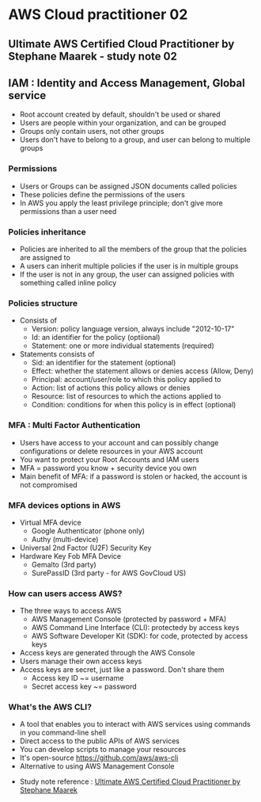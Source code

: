 # AWS Cloud practitioner 02

## Ultimate AWS Certified Cloud Practitioner by Stephane Maarek - study note 02

## IAM : Identity and Access Management, Global service
* Root account created by default, shouldn't be used or shared
* Users are people within your organization, and can be grouped
* Groups only contain users, not other groups
* Users don't have to belong to a group, and user can belong to multiple groups

### Permissions
* Users or Groups can be assigned JSON documents called policies
* These policies define the permissions of the users
* In AWS you apply the least privilege principle; don't give more permissions than a user need

### Policies inheritance
* Policies are inherited to all the members of the group that the policies are assigned to
* A users can inherit multiple policies if the user is in multiple groups
* If the user is not in any group, the user can assigned policies with something called inline policy

### Policies structure
* Consists of
  * Version: policy language version, always include "2012-10-17"
  * Id: an identifier for the policy (optiional)
  * Statement: one or more individual statements (required)
* Statements consists of
  * Sid: an identifier for the statement (optional)
  * Effect: whether the statement allows or denies access (Allow, Deny)
  * Principal: account/user/role to which this policy applied to
  * Action: list of actions this policy allows or denies
  * Resource: list of resources to which the actions applied to
  * Condition: conditions for when this policy is in effect (optional)

### MFA : Multi Factor Authentication
* Users have access to your account and can possibly change configurations or delete resources in your AWS account
* You want to protect your Root Accounts and IAM users
* MFA = password you know + security device you own
* Main benefit of MFA: if a password is stolen or hacked,  the account is not compromised

### MFA devices options in AWS
* Virtual MFA device
  * Google Authenticator (phone only)
  * Authy (multi-device)
* Universal 2nd Factor (U2F) Security Key
* Hardware Key Fob MFA Device
  * Gemalto (3rd party)
  * SurePassID (3rd party - for AWS GovCloud US)

### How can users access AWS?
* The three ways to access AWS
  * AWS Management Console (protected by password + MFA)
  * AWS Command Line Interface (CLI): protectedy by access keys
  * AWS Software Developer Kit (SDK): for code, protected by access keys
* Access keys are generated through the AWS Console
* Users manage their own access keys
* Access keys are secret, just like a password. Don't share them
  * Access key ID ~= username
  * Secret access key ~= password

### What's the AWS CLI?
* A tool that enables you to interact with AWS services using commands in you command-line shell
* Direct access to the public APIs of AWS services
* You can develop scripts to manage your resources
* It's open-source https://github.com/aws/aws-cli
* Alternative to using AWS Management Console


- Study note reference : [Ultimate AWS Certified Cloud Practitioner by Stephane Maarek](https://www.udemy.com/course/aws-certified-cloud-practitioner-new/)
